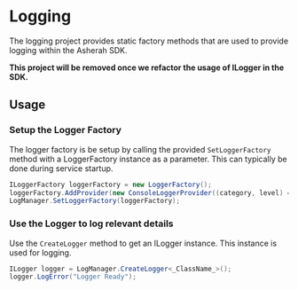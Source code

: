 # Logging

The logging project provides static factory methods that are used to provide logging within the Asherah SDK.

**This project will be removed once we refactor the usage of ILogger in the SDK.**

## Usage

### Setup the Logger Factory

The logger factory is be setup by calling the provided `SetLoggerFactory` method with a LoggerFactory instance 
as a parameter. This can typically be done during service startup.

```c#
ILoggerFactory loggerFactory = new LoggerFactory();
loggerFactory.AddProvider(new ConsoleLoggerProvider((category, level) => level >= LogLevel.Information, true));
LogManager.SetLoggerFactory(loggerFactory);
```

### Use the Logger to log relevant details
Use the `CreateLogger` method to get an ILogger instance. This instance is used for logging.

```C#
ILogger logger = LogManager.CreateLogger<_ClassName_>();
logger.LogError("Logger Ready");
```

